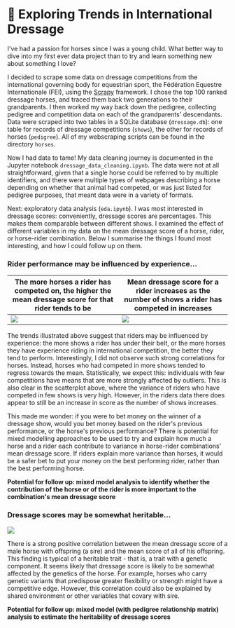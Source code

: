 # 🐎 Exploring Trends in International Dressage

I've had a passion for horses since I was a young child. What better way to dive into my first ever data project than to try and learn something new about something I love? 

I decided to scrape some data on dressage competitions from the international governing body for equestrian sport, the Fédération Equestre Internationale (FEI), using the [Scrapy](https://scrapy.org/) framework. I chose the top 100 ranked dressage horses, and traced them back two generations to their grandparents. I then worked my way back down the pedigree, collecting pedigree and competition data on each of the grandparents' descendants. Data were scraped into two tables in a SQLite database (`dressage.db`): one table for records of dressage competitions (`shows`), the other for records of horses (`pedigree`). All of my webscraping scripts can be found in the directory `horses`.

Now I had data to tame! My data cleaning journey is documented in the Jupyter notebook `dressage_data_cleaning.ipynb`. The data were not at all straightforward, given that a single horse could be referred to by multiple identifiers, and there were multiple types of webpages describing a horse depending on whether that animal had competed, or was just listed for pedigree purposes, that meant data were in a variety of formats.

Next: exploratory data analysis (`eda.ipynb`). I was most interested in dressage scores: conveniently, dressage scores are percentages. This makes them comparable between different shows. I examined the effect of different variables in my data on the mean dressage score of a horse, rider, or horse-rider combination. Below I summarise the things I found most interesting, and how I could follow up on them.

### Rider performance may be influenced by experience...

| The more horses a rider has competed on, the higher the mean dressage score for that rider tends to be    | Mean dressage score for a rider increases as the number of shows a rider has competed in increases      |
|------------|-------------|
![](../master/num_horses.png) | ![](../master/num_shows.png)

The trends illustrated above suggest that riders may be influenced by experience: the more shows a rider has under their belt, or the more horses they have experience riding in international competition, the better they tend to perform. Interestingly, I did not observe such strong correlations for horses. Instead, horses who had competed in more shows tended to regress towards the mean. Statistically, we expect this: individuals with few competitions have means that are more strongly affected by outliers. This is also clear in the scatterplot above, where the variance of riders who have competed in few shows is very high. However, in the riders data there does appear to still be an increase in score as the number of shows increases.

This made me wonder: if you were to bet money on the winner of a dressage show, would you bet money based on the rider's previous performance, or the horse's previous performance? There is potential for mixed modelling approaches to be used to try and explain how much a horse and a rider each contribute to variance in horse-rider combinations' mean dressage score. If riders explain more variance than horses, it would be a safer bet to put your money on the best performing rider, rather than the best performing horse.

**Potential for follow up: mixed model analysis to identify whether the contribution of the horse or of the rider is more important to the combination's mean dressage score**

### Dressage scores may be somewhat heritable...

![](../master/offspring.png)

There is a strong positive correlation between the mean dressage score of a male horse with offspring (a sire) and the mean score of all of his offspring. This finding is typical of a heritable trait - that is, a trait with a genetic component. It seems likely that dressage score is likely to be somewhat affected by the genetics of the horse. For example, horses who carry genetic variants that predispose greater flexibility or strength might have a competitive edge. However, this correlation could also be explained by shared environment or other variables that covary with sire. 

**Potential for follow up: mixed model (with pedigree relationship matrix) analysis to estimate the heritability of dressage scores**
